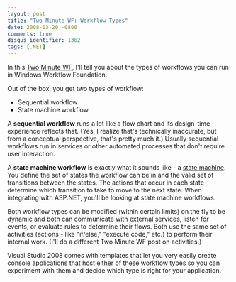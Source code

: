 ```yaml
---
layout: post
title: "Two Minute WF: Workflow Types"
date: 2008-03-20 -0800
comments: true
disqus_identifier: 1362
tags: [.NET]
---
```

In this [Two Minute WF](/archive/2008/03/20/two-minute-wf.aspx), I'll
tell you about the types of workflows you can run in Windows Workflow
Foundation.

Out of the box, you get two types of workflow:

-   Sequential workflow
-   State machine workflow

A **sequential workflow** runs a lot like a flow chart and its
design-time experience reflects that. (Yes, I realize that's technically
inaccurate, but from a conceptual perspective, that's pretty much it.)
Usually sequential workflows run in services or other automated
processes that don't require user interaction.

A **state machine workflow** is exactly what it sounds like - a [state
machine](http://en.wikipedia.org/wiki/Finite_state_machine). You define
the set of states the workflow can be in and the valid set of
transitions between the states. The actions that occur in each state
determine which transition to take to move to the next state. When
integrating with ASP.NET, you'll be looking at state machine workflows.

Both workflow types can be modified (within certain limits) on the fly
to be dynamic and both can communicate with external services, listen
for events, or evaluate rules to determine their flows. Both use the
same set of activities (actions - like "if/else," "execute code," etc.)
to perform their internal work. (I'll do a different Two Minute WF post
on activities.)

Visual Studio 2008 comes with templates that let you very easily create
console applications that host either of these workflow types so you can
experiment with them and decide which type is right for your
application.

